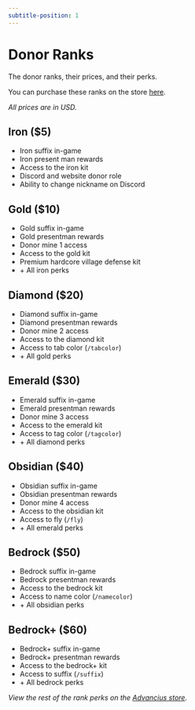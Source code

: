 ```yaml
---
subtitle-position: 1
---
```


# Donor Ranks

The donor ranks, their prices, and their perks.

You can purchase these ranks on the store [here](https://store.advancius.net/).

*All prices are in USD.*

## Iron ($5)

* Iron suffix in-game
* Iron present man rewards
* Access to the iron kit
* Discord and website donor role
* Ability to change nickname on Discord

## Gold ($10)

* Gold suffix in-game
* Gold presentman rewards
* Donor mine 1 access
* Access to the gold kit
* Premium hardcore village defense kit
* \+ All iron perks

## Diamond ($20)

* Diamond suffix in-game
* Diamond presentman rewards
* Donor mine 2 access
* Access to the diamond kit
* Access to tab color (`/tabcolor`)
* \+ All gold perks

## Emerald ($30)

* Emerald suffix in-game
* Emerald presentman rewards
* Donor mine 3 access
* Access to the emerald kit
* Access to tag color (`/tagcolor`)
* \+ All diamond perks

## Obsidian ($40)

* Obsidian suffix in-game
* Obsidian presentman rewards
* Donor mine 4 access
* Access to the obsidian kit
* Access to fly (`/fly`)
* \+ All emerald perks

## Bedrock ($50)

* Bedrock suffix in-game
* Bedrock presentman rewards
* Access to the bedrock kit
* Access to name color (`/namecolor`)
* \+ All obsidian perks

## Bedrock+ ($60)

* Bedrock+ suffix in-game
* Bedrock+ presentman rewards
* Access to the bedrock+ kit
* Access to suffix (`/suffix`)
* \+ All bedrock perks

*View the rest of the rank perks on the [Advancius store](https://store.advancius.net/).*